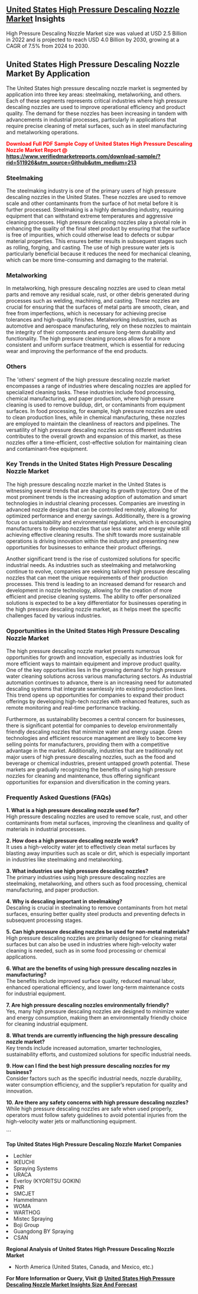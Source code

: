 <h2><a href="https://www.verifiedmarketreports.com/download-sample/?rid=511926&amp;utm_source=Github&amp;utm_medium=213" target="_blank">United States High Pressure Descaling Nozzle Market</a> Insights</h2><p>High Pressure Descaling Nozzle Market size was valued at USD 2.5 Billion in 2022 and is projected to reach USD 4.0 Billion by 2030, growing at a CAGR of 7.5% from 2024 to 2030.</p><p><h2>United States High Pressure Descaling Nozzle Market By Application</h2><p>The United States high pressure descaling nozzle market is segmented by application into three key areas: steelmaking, metalworking, and others. Each of these segments represents critical industries where high pressure descaling nozzles are used to improve operational efficiency and product quality. The demand for these nozzles has been increasing in tandem with advancements in industrial processes, particularly in applications that require precise cleaning of metal surfaces, such as in steel manufacturing and metalworking operations.</p><p><strong><p><span class=""><span style="color: #ff0000;"><strong>Download Full PDF Sample Copy of United States High Pressure Descaling Nozzle Market Report</strong> @ </span><a href="https://www.verifiedmarketreports.com/download-sample/?rid=511926&amp;utm_source=Github&amp;utm_medium=213" target="_blank">https://www.verifiedmarketreports.com/download-sample/?rid=511926&amp;utm_source=Github&amp;utm_medium=213</a></span></p></strong></p><h3>Steelmaking</h3><p>The steelmaking industry is one of the primary users of high pressure descaling nozzles in the United States. These nozzles are used to remove scale and other contaminants from the surface of hot metal before it is further processed. Steelmaking is a highly demanding industry, requiring equipment that can withstand extreme temperatures and aggressive cleaning processes. High pressure descaling nozzles play a pivotal role in enhancing the quality of the final steel product by ensuring that the surface is free of impurities, which could otherwise lead to defects or subpar material properties. This ensures better results in subsequent stages such as rolling, forging, and casting. The use of high pressure water jets is particularly beneficial because it reduces the need for mechanical cleaning, which can be more time-consuming and damaging to the material.</p><h3>Metalworking</h3><p>In metalworking, high pressure descaling nozzles are used to clean metal parts and remove any residual scale, rust, or other debris generated during processes such as welding, machining, and casting. These nozzles are crucial for ensuring that the surfaces of metal parts are smooth, clean, and free from imperfections, which is necessary for achieving precise tolerances and high-quality finishes. Metalworking industries, such as automotive and aerospace manufacturing, rely on these nozzles to maintain the integrity of their components and ensure long-term durability and functionality. The high pressure cleaning process allows for a more consistent and uniform surface treatment, which is essential for reducing wear and improving the performance of the end products.</p><h3>Others</h3><p>The 'others' segment of the high pressure descaling nozzle market encompasses a range of industries where descaling nozzles are applied for specialized cleaning tasks. These industries include food processing, chemical manufacturing, and paper production, where high pressure cleaning is used to remove buildup, dirt, or contaminants from equipment surfaces. In food processing, for example, high pressure nozzles are used to clean production lines, while in chemical manufacturing, these nozzles are employed to maintain the cleanliness of reactors and pipelines. The versatility of high pressure descaling nozzles across different industries contributes to the overall growth and expansion of this market, as these nozzles offer a time-efficient, cost-effective solution for maintaining clean and contaminant-free equipment.</p><h3>Key Trends in the United States High Pressure Descaling Nozzle Market</h3><p>The high pressure descaling nozzle market in the United States is witnessing several trends that are shaping its growth trajectory. One of the most prominent trends is the increasing adoption of automation and smart technologies in industrial cleaning processes. Companies are investing in advanced nozzle designs that can be controlled remotely, allowing for optimized performance and energy savings. Additionally, there is a growing focus on sustainability and environmental regulations, which is encouraging manufacturers to develop nozzles that use less water and energy while still achieving effective cleaning results. The shift towards more sustainable operations is driving innovation within the industry and presenting new opportunities for businesses to enhance their product offerings.</p><p>Another significant trend is the rise of customized solutions for specific industrial needs. As industries such as steelmaking and metalworking continue to evolve, companies are seeking tailored high pressure descaling nozzles that can meet the unique requirements of their production processes. This trend is leading to an increased demand for research and development in nozzle technology, allowing for the creation of more efficient and precise cleaning systems. The ability to offer personalized solutions is expected to be a key differentiator for businesses operating in the high pressure descaling nozzle market, as it helps meet the specific challenges faced by various industries.</p><h3>Opportunities in the United States High Pressure Descaling Nozzle Market</h3><p>The high pressure descaling nozzle market presents numerous opportunities for growth and innovation, especially as industries look for more efficient ways to maintain equipment and improve product quality. One of the key opportunities lies in the growing demand for high pressure water cleaning solutions across various manufacturing sectors. As industrial automation continues to advance, there is an increasing need for automated descaling systems that integrate seamlessly into existing production lines. This trend opens up opportunities for companies to expand their product offerings by developing high-tech nozzles with enhanced features, such as remote monitoring and real-time performance tracking.</p><p>Furthermore, as sustainability becomes a central concern for businesses, there is significant potential for companies to develop environmentally friendly descaling nozzles that minimize water and energy usage. Green technologies and efficient resource management are likely to become key selling points for manufacturers, providing them with a competitive advantage in the market. Additionally, industries that are traditionally not major users of high pressure descaling nozzles, such as the food and beverage or chemical industries, present untapped growth potential. These markets are gradually recognizing the benefits of using high pressure nozzles for cleaning and maintenance, thus offering significant opportunities for expansion and diversification in the coming years.</p><h3>Frequently Asked Questions (FAQs)</h3><p><strong>1. What is a high pressure descaling nozzle used for?</strong><br>High pressure descaling nozzles are used to remove scale, rust, and other contaminants from metal surfaces, improving the cleanliness and quality of materials in industrial processes.</p><p><strong>2. How does a high pressure descaling nozzle work?</strong><br>It uses a high-velocity water jet to effectively clean metal surfaces by blasting away impurities such as scale or dirt, which is especially important in industries like steelmaking and metalworking.</p><p><strong>3. What industries use high pressure descaling nozzles?</strong><br>The primary industries using high pressure descaling nozzles are steelmaking, metalworking, and others such as food processing, chemical manufacturing, and paper production.</p><p><strong>4. Why is descaling important in steelmaking?</strong><br>Descaling is crucial in steelmaking to remove contaminants from hot metal surfaces, ensuring better quality steel products and preventing defects in subsequent processing stages.</p><p><strong>5. Can high pressure descaling nozzles be used for non-metal materials?</strong><br>High pressure descaling nozzles are primarily designed for cleaning metal surfaces but can also be used in industries where high-velocity water cleaning is needed, such as in some food processing or chemical applications.</p><p><strong>6. What are the benefits of using high pressure descaling nozzles in manufacturing?</strong><br>The benefits include improved surface quality, reduced manual labor, enhanced operational efficiency, and lower long-term maintenance costs for industrial equipment.</p><p><strong>7. Are high pressure descaling nozzles environmentally friendly?</strong><br>Yes, many high pressure descaling nozzles are designed to minimize water and energy consumption, making them an environmentally friendly choice for cleaning industrial equipment.</p><p><strong>8. What trends are currently influencing the high pressure descaling nozzle market?</strong><br>Key trends include increased automation, smarter technologies, sustainability efforts, and customized solutions for specific industrial needs.</p><p><strong>9. How can I find the best high pressure descaling nozzles for my business?</strong><br>Consider factors such as the specific industrial needs, nozzle durability, water consumption efficiency, and the supplier’s reputation for quality and innovation.</p><p><strong>10. Are there any safety concerns with high pressure descaling nozzles?</strong><br>While high pressure descaling nozzles are safe when used properly, operators must follow safety guidelines to avoid potential injuries from the high-velocity water jets or malfunctioning equipment.</p>```</p><p><strong>Top United States High Pressure Descaling Nozzle Market Companies</strong></p><div data-test-id=""><p><li>Lechler</li><li> IKEUCHI</li><li> Spraying Systems</li><li> URACA</li><li> Everloy (KYORITSU GOKIN)</li><li> PNR</li><li> SMCJET</li><li> Hammelmann</li><li> WOMA</li><li> WARTHOG</li><li> Mistec Spraying</li><li> Boji Group</li><li> Guangdong BY Spraying</li><li> CSAN</li></p><div><strong>Regional Analysis of&nbsp;United States High Pressure Descaling Nozzle Market</strong></div><ul><li dir="ltr"><p dir="ltr">North America&nbsp;(United States, Canada, and Mexico, etc.)</p></li></ul><p><strong>For More Information or Query, Visit @&nbsp;</strong><strong><a href="https://www.verifiedmarketreports.com/product/high-pressure-descaling-nozzle-market/?utm_source=Github&amp;utm_medium=213" target="_blank">United States High Pressure Descaling Nozzle Market Insights Size And Forecast</a></strong></p></div>
